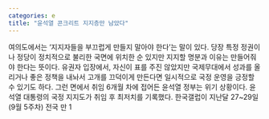 ```yaml
---
categories: e
title: "윤석열 콘크리트 지지층만 남았다"
---
```

여의도에서는 ‘지지자들을 부끄럽게 만들지 말아야 한다’는 말이 있다. 당장 특정 정권이나 정당이 정치적으로 불리한 국면에 위치한 순 있지만 지지할 명분과 이유는 만들어줘야 한다는 뜻이다. 유권자 입장에서, 자신이 표를 주진 않았지만 국제무대에서 성과를 올리거나 좋은 정책을 내놔서 고개를 끄덕이게 만든다면 일시적으로 국정 운영을 긍정할 수 있기도 하다. 그런 면에서 취임 6개월 차에 접어든 윤석열 정부는 위기 상황이다. 윤석열 대통령의 국정 지지도가 취임 후 최저치를 기록했다. 한국갤럽이 지난달 27~29일(9월 5주차) 전국 만 1